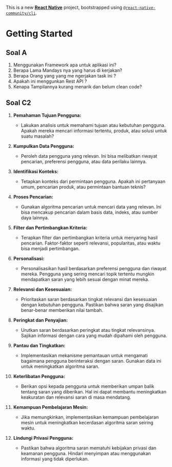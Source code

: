 This is a new [**React Native**](https://reactnative.dev) project, bootstrapped using [`@react-native-community/cli`](https://github.com/react-native-community/cli).

# Getting Started

## Soal A

1. Menggunakan Framework apa untuk aplikasi ini?
2. Berapa Lama Mandays nya yang harus di kerjakan?
3. Berapa Orang yang yang me ngerjakan task ini ?
4. Apakah ini menggunkan Rest API ?
5. Kenapa Tampilannya kurang menarik dan belum clean code?



## Soal C2

1. **Pemahaman Tujuan Pengguna:**
   - Lakukan analisis untuk memahami tujuan atau kebutuhan pengguna. Apakah mereka mencari informasi tertentu, produk, atau solusi untuk suatu masalah?

2. **Kumpulkan Data Pengguna:**
   - Peroleh data pengguna yang relevan. Ini bisa melibatkan riwayat pencarian, preferensi pengguna, atau data perilaku lainnya.

3. **Identifikasi Konteks:**
   - Tetapkan konteks dari permintaan pengguna. Apakah ini pertanyaan umum, pencarian produk, atau permintaan bantuan teknis?

4. **Proses Pencarian:**
   - Gunakan algoritma pencarian untuk mencari data yang relevan. Ini bisa mencakup pencarian dalam basis data, indeks, atau sumber daya lainnya.

5. **Filter dan Pertimbangkan Kriteria:**
   - Terapkan filter dan pertimbangkan kriteria untuk menyaring hasil pencarian. Faktor-faktor seperti relevansi, popularitas, atau waktu bisa menjadi pertimbangan.

6. **Personalisasi:**
   - Personalisasikan hasil berdasarkan preferensi pengguna dan riwayat mereka. Pengguna yang sering mencari topik tertentu mungkin mendapatkan saran yang lebih sesuai dengan minat mereka.

7. **Relevansi dan Kesesuaian:**
   - Prioritaskan saran berdasarkan tingkat relevansi dan kesesuaian dengan kebutuhan pengguna. Pastikan bahwa saran yang disajikan benar-benar memberikan nilai tambah.

8. **Peringkat dan Penyajian:**
   - Urutkan saran berdasarkan peringkat atau tingkat relevansinya. Sajikan informasi dengan cara yang mudah dipahami oleh pengguna.

9. **Pantau dan Tingkatkan:**
   - Implementasikan mekanisme pemantauan untuk mengamati bagaimana pengguna berinteraksi dengan saran. Gunakan data ini untuk meningkatkan algoritma saran.

10. **Keterlibatan Pengguna:**
    - Berikan opsi kepada pengguna untuk memberikan umpan balik tentang saran yang diberikan. Hal ini dapat membantu meningkatkan keakuratan dan relevansi saran di masa mendatang.

11. **Kemampuan Pembelajaran Mesin:**
    - Jika memungkinkan, implementasikan kemampuan pembelajaran mesin untuk meningkatkan kecerdasan algoritma saran seiring waktu.

12. **Lindungi Privasi Pengguna:**
    - Pastikan bahwa algoritma saran mematuhi kebijakan privasi dan keamanan pengguna. Hindari menyimpan atau menggunakan informasi yang tidak diperlukan.
